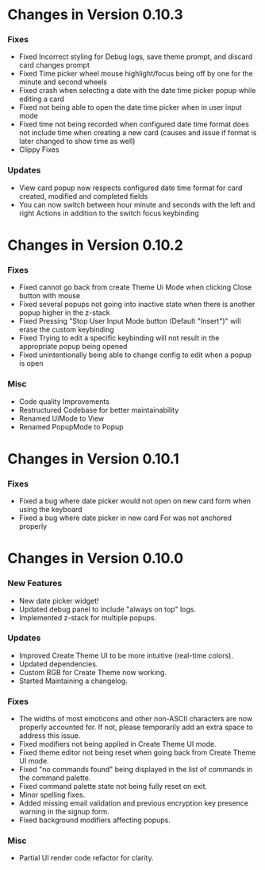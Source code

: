 Changes in Version 0.10.3
=========================

### Fixes

- Fixed Incorrect styling for Debug logs, save theme prompt, and discard card changes prompt
- Fixed Time picker wheel mouse highlight/focus being off by one for the minute and second wheels
- Fixed crash when selecting a date with the date time picker popup while editing a card
- Fixed not being able to open the date time picker when in user input mode
- Fixed time not being recorded when configured date time format does not include time when creating a new card (causes and issue if format is later changed to show time as well)
- Clippy Fixes

### Updates

- View card popup now respects configured date time format for card created, modified and completed fields
- You can now switch between hour minute and seconds with the left and right Actions in addition to the switch focus keybinding

Changes in Version 0.10.2
=========================

### Fixes

- Fixed cannot go back from create Theme Ui Mode when clicking Close button with mouse
- Fixed several popups not going into inactive state when there is another popup higher in the z-stack
- Fixed Pressing "Stop User Input Mode button (Default "Insert")" will erase the custom keybinding
- Fixed Trying to edit a specific keybinding will not result in the appropriate popup being opened
- Fixed unintentionally being able to change config to edit when a popup is open

### Misc

- Code quality Improvements
- Restructured Codebase for better maintainability
- Renamed UiMode to View
- Renamed PopupMode to Popup

Changes in Version 0.10.1
=========================

### Fixes

- Fixed a bug where date picker would not open on new card form when using the keyboard
- Fixed a bug where date picker in new card For was not anchored properly

Changes in Version 0.10.0
=========================

### New Features

- New date picker widget!
- Updated debug panel to include "always on top" logs.
- Implemented z-stack for multiple popups.

### Updates

- Improved Create Theme UI to be more intuitive (real-time colors).
- Updated dependencies.
- Custom RGB for Create Theme now working.
- Started Maintaining a changelog.

### Fixes

- The widths of most emoticons and other non-ASCII characters are now properly accounted for. If not, please temporarily add an extra space to address this issue.
- Fixed modifiers not being applied in Create Theme UI mode.
- Fixed theme editor not being reset when going back from Create Theme UI mode.
- Fixed "no commands found" being displayed in the list of commands in the command palette.
- Fixed command palette state not being fully reset on exit.
- Minor spelling fixes.
- Added missing email validation and previous encryption key presence warning in the signup form.
- Fixed background modifiers affecting popups.

### Misc

- Partial UI render code refactor for clarity.

